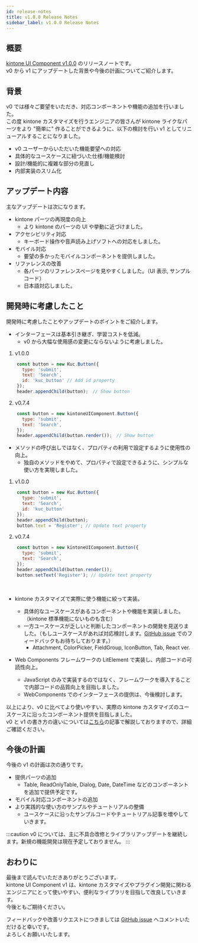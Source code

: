 ```yaml
---
id: release-notes
title: v1.0.0 Release Notes
sidebar_label: v1.0.0 Release Notes
---
```


## 概要

[kintone UI Component v1.0.0](https://github.com/kintone-labs/kintone-ui-component/releases/tag/v1.0.0) のリリースノートです。<br/>
v0 から v1 にアップデートした背景や今後の計画についてご紹介します。

## 背景

v0 では様々ご要望をいただき、対応コンポーネントや機能の追加を行いました。<br/>
この度 kintone カスタマイズを行うエンジニアの皆さんが kintone ライクなパーツをより "簡単に" 作ることができるように、以下の検討を行い v1 としてリニューアルすることになりました。

- v0 ユーザーからいただいた機能要望への対応
- 具体的なユースケースに紐づいた仕様/機能検討
- 設計/機能的に複雑な部分の見直し
- 内部実装のスリム化

## アップデート内容

主なアップデートは次になります。

- kintone パーツの再現度の向上
  -  より kintone のパーツの UI や挙動に近づけました。
- アクセシビリティ対応
  - キーボード操作や音声読み上げソフトへの対応をしました。
- モバイル対応
  - 要望の多かったモバイルコンポーネントを提供しました。
- リファレンスの改善
  - 各パーツのリファレンスページを見やすくしました。（UI 表示, サンプルコード）
  - 日本語対応しました。

## 開発時に考慮したこと

開発時に考慮したことやアップデートのポイントをご紹介します。

- インターフェースは基本引き継ぎ、学習コストを低減。
  - ​v0 から大幅な使用感の変更にならないように考慮しました。

1. v1.0.0
```js
    const button = new Kuc.Button({
      type: 'submit',
      text: 'Search',
      id: 'kuc_button' // Add id property
    });
    header.appendChild(button);　// Show button
```
2. v0.7.4
```js
    const button = new kintoneUIComponent.Button({
      type: 'submit',
      text: 'Search',
    });
    header.appendChild(button.render());　// Show button
```

- メソッドの呼び出しではなく、プロパティの利用で設定するように使用性の向上。
  - 独自のメソッドをやめて、プロパティで設定できるように、シンプルな使い方を実現しました。

1. v1.0.0
```js
    const button = new Kuc.Button({
      type: 'submit',
      text: 'Search',
      id: 'kuc_button'
    });
    header.appendChild(button);
    button.text = 'Register'; // Update text property
```
2. v0.7.4
```js
    const button = new kintoneUIComponent.Button({
      type: 'submit',
      text: 'Search',
    });
    header.appendChild(button.render());
    button.setText('Register'); // Update text property
```
​
- kintone カスタマイズで実際に使う機能に絞って実装。​
  - 具体的なユースケースがあるコンポーネントや機能を実装しました。（kintone 標準機能にないものも含む）
  - 一方ユースケースが乏しいと判断したコンポーネントの開発を見送りました。（もしユースケースがあれば対応検討します。[GitHub issue](https://github.com/kintone-labs/kintone-ui-component/issues) でのフィードバックもお待ちしております。）
    - Attachment, ColorPicker, FieldGroup, IconButton, Tab, React ver.

- Web Components フレームワークの LitElement で実装し、内部コードの可読性向上。​
  - JavaScript のみで実装するのではなく、フレームワークを導入することで内部コードの品質向上を目指しました。
  - WebComponents でのインターフェースの提供は、今後検討します。

以上により、v0 に比べてより使いやすい、実際の kintone カスタマイズのユースケースに沿ったコンポーネント提供を目指しました。<br/>
v0 と v1 の書き方の違いについては[こちら](../guides/comparison-v0-v1.md)の記事で解説しておりますので、詳細ご確認ください。

## 今後の計画

今後の v1 の計画は次の通りです。

- 提供パーツの追加
  - Table, ReadOnlyTable, Dialog, Date, DateTime などのコンポーネントを追加で提供予定です。
- モバイル対応コンポーネントの追加
- より実践的な使い方のサンプルやチュートリアルの整備
  - ユースケースに沿ったサンプルコードやチュートリアル記事を増やしていきます。

:::caution
v0 については、主に不具合改修とライブラリアップデートを継続します。新規の機能開発は現在予定しておりません。
:::

## おわりに

最後まで読んでいただきありがとうございます。<br/>
kintone UI Component v1 は、kintone カスタマイズやプラグイン開発に関わるエンジニアにとって使いやすい、便利なライブラリを目指して改良していきます。<br/>
今後ともご期待ください。

フィードバックや改善リクエストにつきましては [GitHub issue](https://github.com/kintone-labs/kintone-ui-component/issues) へコメントいただけると幸いです。<br/>
よろしくお願いいたします。